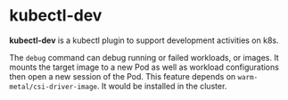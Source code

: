 # kubectl-dev

**kubectl-dev** is a kubectl plugin to support development activities on k8s.

The `debug` command can debug running or failed workloads, or images.
It mounts the target image to a new Pod as well as workload configurations then open a new session of the Pod.
This feature depends on `warm-metal/csi-driver-image`. It would be installed in the cluster.
